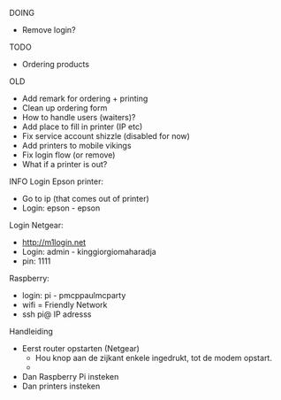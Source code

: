 DOING
- Remove login?

TODO
- Ordering products

[comment]: <> (- Add remark flow again)

OLD
- Add remark for ordering + printing
- Clean up ordering form
- How to handle users (waiters)?
- Add place to fill in printer (IP etc)
- Fix service account shizzle (disabled for now)
- Add printers to mobile vikings
- Fix login flow (or remove)
- What if a printer is out?

INFO
Login Epson printer:
- Go to ip (that comes out of printer)
- Login: epson - epson

Login Netgear:
- http://m1login.net
- Login: admin - kinggiorgiomaharadja
- pin: 1111

Raspberry:
- login: pi - pmcppaulmcparty
- wifi = Friendly Network
- ssh pi@ IP adresss


Handleiding
- Eerst router opstarten (Netgear)
  - Hou knop aan de zijkant enkele ingedrukt, tot de modem opstart.
  - 
- Dan Raspberry Pi insteken
- Dan printers insteken